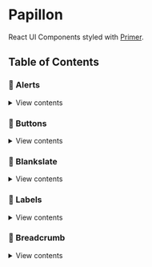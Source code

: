 # Papillon

React UI Components styled with [Primer](https://primer.style/).

## Table of Contents

### 🐳 Alerts

<details>
<summary>View contents</summary>

* [`FlashAlert`](#flashalert)
* [`FlashMessages`](#flashmessages)

</details>

### 🐠 Buttons

<details>
<summary>View contents</summary>

* [`Button`](#button)

</details>

### 🐬 Blankslate

<details>
<summary>View contents</summary>

* [`Blankslate`](#blankslate)

</details>

### 🐋 Labels

<details>
<summary>View contents</summary>

* [`Label`](#label)

</details>

### 🐙 Breadcrumb

<details>
<summary>View contents</summary>

* [`Breadcrumb`](#breadcrumb)

---

## 🐳 Alerts

### Install

```bash
$ npm install --save papillon-alerts
```

### Import
```javascript
import { FlashAlert, FlashMessages } from 'papillon-alerts';
```

### Use FlashAlert
```html
<FlashAlert>
  Flash message goes here.
</FlashAlert>
```

### Use FlashMessages
```html
<FlashMessages>
  <FlashAlert>
    Flash message goes here.
  </FlashAlert>
</FlashMessages>
```

### Use all
Find more flavours of FlashAlert and FlashMessages [here](https://github.com/mts/papillon/tree/master/packages/papillon-alerts).

### Webpack Babel Sample
Check out how to use Papillon Alerts with React 16, Webpack 4 and Babel 7 [here](https://github.com/mts/papillon/tree/master/packages/papillon-alerts/webpack-babel-sample)

### NPM
Get the latest papillon-alerts [here](https://www.npmjs.com/package/papillon-alerts)

<br>[⬆ Back to top](#table-of-contents)

---

## 🐠 Buttons

### Install

```bash
$ npm install --save papillon-buttons
```

### Import
```javascript
import Button from 'papillon-buttons';
```

### Use Button
```html
<Button variant="button" onClick={() => {}}>Button</Button>
```

### Use all
Find more flavours of Button [here](https://github.com/mts/papillon/tree/master/packages/papillon-buttons).

### Webpack Babel Sample
Check out how to use Papillon Buttons with React 16, Webpack 4 and Babel 7 [here](https://github.com/mts/papillon/tree/master/packages/papillon-buttons/webpack-babel-sample)

### NPM
Get the latest papillon-buttons [here](https://www.npmjs.com/package/papillon-buttons)

<br>[⬆ Back to top](#table-of-contents)

---

## 🐬 Blankslate

### Install

```bash
$ npm install --save papillon-blankslate
```

### Import
```javascript
import Blankslate from 'papillon-blankslate';
```

### Use Blankslate
```html
  <Blankslate>
    <h3>This is a blank slate</h3>
    <p>Use it to provide information when no dynamic content exists.</p>
  </Blankslate>
```

### Use all
Find more flavours of Blankslate [here](https://github.com/mts/papillon/tree/master/packages/papillon-blankslate).

### Webpack Babel Sample
Check out how to use Papillon Blankslate with React 16, Webpack 4 and Babel 7 [here](https://github.com/mts/papillon/tree/master/packages/papillon-blankslate/webpack-babel-sample)

### NPM
Get the latest papillon-blankslate [here](https://www.npmjs.com/package/papillon-blankslate)

<br>[⬆ Back to top](#table-of-contents)

---

## 🐋 Labels

### Install

```bash
$ npm install --save papillon-labels
```

### Import
```javascript
import Label from 'papillon-labels';
```

### Use Label
```html
  <Label type="label" className="bg-blue">default label</Label>
```

### Use all
Find more flavours of Label [here](https://github.com/mts/papillon/tree/master/packages/papillon-labels).

### Webpack Babel Sample
Check out how to use Papillon Labels with React 16, Webpack 4 and Babel 7 [here](https://github.com/mts/papillon/tree/master/packages/papillon-labels/webpack-babel-sample)

### NPM
Get the latest papillon-labels [here](https://www.npmjs.com/package/papillon-labels)

<br>[⬆ Back to top](#table-of-contents)

---

## 🐙 Breadcrumb

### Install

```bash
$ npm install --save papillon-breadcrumb
```

### Import
```javascript
import BreadCrumb from 'papillon-breadcrumb';
```

### Use BreadCrumb
```javascript
const items = [
  { href: '/business', text: 'Business' },
  { href: '/business/customer', text: 'Customers' },
  { href: '', text: 'MailChimp' },
];
```

```html
  <Breadcrumb items={items} selectedIndex={2} />
```

### Use all
Find more flavours of BreadCrumb [here](https://github.com/mts/papillon/tree/master/packages/papillon-breadcrumb).

### Webpack Babel Sample
Check out how to use Papillon BreadCrumb with React 16, Webpack 4 and Babel 7 [here](https://github.com/mts/papillon/tree/master/packages/papillon-breadcrumb/webpack-babel-sample)

### NPM
Get the latest papillon-breadcrumb [here](https://www.npmjs.com/package/papillon-breadcrumb)

<br>[⬆ Back to top](#table-of-contents)
